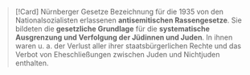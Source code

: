 >[!Card] Nürnberger Gesetze
>Bezeichnung für die 1935 von den Nationalsozialisten erlassenen **antisemitischen Rassengesetze**. Sie bildeten die **gesetzliche Grundlage** für die **systematische Ausgrenzung und Verfolgung der Jüdinnen und Juden**. In ihnen waren u. a. der Verlust aller ihrer staatsbürgerlichen Rechte und das Verbot von Eheschließungen zwischen Juden und Nichtjuden enthalten.
<!--SR:!2025-07-24,68,270-->
